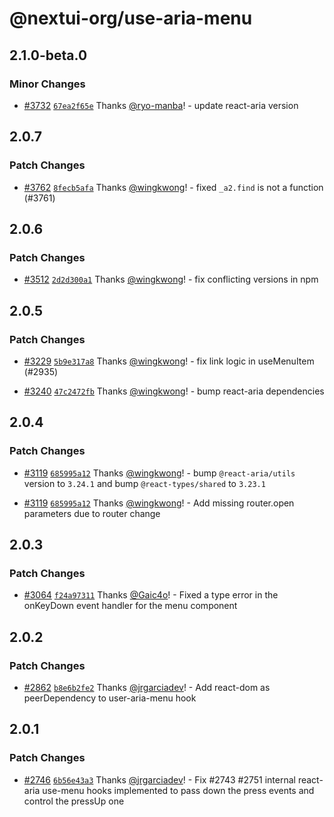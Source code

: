 # @nextui-org/use-aria-menu

## 2.1.0-beta.0

### Minor Changes

- [#3732](https://github.com/nextui-org/nextui/pull/3732) [`67ea2f65e`](https://github.com/nextui-org/nextui/commit/67ea2f65e17f913bdffae4690586a6ae202c8f7d) Thanks [@ryo-manba](https://github.com/ryo-manba)! - update react-aria version

## 2.0.7

### Patch Changes

- [#3762](https://github.com/nextui-org/nextui/pull/3762) [`8fecb5afa`](https://github.com/nextui-org/nextui/commit/8fecb5afa9aabe73e32243ca313f97856da8aa08) Thanks [@wingkwong](https://github.com/wingkwong)! - fixed `_a2.find` is not a function (#3761)

## 2.0.6

### Patch Changes

- [#3512](https://github.com/nextui-org/nextui/pull/3512) [`2d2d300a1`](https://github.com/nextui-org/nextui/commit/2d2d300a12dbe20ca7ebd125daf3dce74efcbf34) Thanks [@wingkwong](https://github.com/wingkwong)! - fix conflicting versions in npm

## 2.0.5

### Patch Changes

- [#3229](https://github.com/nextui-org/nextui/pull/3229) [`5b9e317a8`](https://github.com/nextui-org/nextui/commit/5b9e317a80dacad09a3fc3c5b762729cd10b2bb3) Thanks [@wingkwong](https://github.com/wingkwong)! - fix link logic in useMenuItem (#2935)

- [#3240](https://github.com/nextui-org/nextui/pull/3240) [`47c2472fb`](https://github.com/nextui-org/nextui/commit/47c2472fb22bfe1c0c357b5ba12e5606eba0d65b) Thanks [@wingkwong](https://github.com/wingkwong)! - bump react-aria dependencies

## 2.0.4

### Patch Changes

- [#3119](https://github.com/nextui-org/nextui/pull/3119) [`685995a12`](https://github.com/nextui-org/nextui/commit/685995a125cc3db26c6adb67ed9f7245b87e792a) Thanks [@wingkwong](https://github.com/wingkwong)! - bump `@react-aria/utils` version to `3.24.1` and bump `@react-types/shared` to `3.23.1`

- [#3119](https://github.com/nextui-org/nextui/pull/3119) [`685995a12`](https://github.com/nextui-org/nextui/commit/685995a125cc3db26c6adb67ed9f7245b87e792a) Thanks [@wingkwong](https://github.com/wingkwong)! - Add missing router.open parameters due to router change

## 2.0.3

### Patch Changes

- [#3064](https://github.com/nextui-org/nextui/pull/3064) [`f24a97311`](https://github.com/nextui-org/nextui/commit/f24a97311ab4dd16dafb56d35fe7c6db81798129) Thanks [@Gaic4o](https://github.com/Gaic4o)! - Fixed a type error in the onKeyDown event handler for the menu component

## 2.0.2

### Patch Changes

- [#2862](https://github.com/nextui-org/nextui/pull/2862) [`b8e6b2fe2`](https://github.com/nextui-org/nextui/commit/b8e6b2fe25bbbf52f656bbcac52fc00714f464bc) Thanks [@jrgarciadev](https://github.com/jrgarciadev)! - Add react-dom as peerDependency to user-aria-menu hook

## 2.0.1

### Patch Changes

- [#2746](https://github.com/nextui-org/nextui/pull/2746) [`6b56e43a3`](https://github.com/nextui-org/nextui/commit/6b56e43a350d045c36eb9983c7f48ba61db7cdd2) Thanks [@jrgarciadev](https://github.com/jrgarciadev)! - Fix #2743 #2751 internal react-aria use-menu hooks implemented to pass down the press events and control the pressUp one
